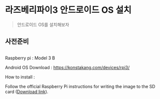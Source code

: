# 라즈베리파이3 안드로이드 OS 설치
> 안드로이드 OS를 설치해보자

## 사전준비

```sh

```
Raspberry pi : Model 3 B

Android OS Download : https://konstakang.com/devices/rpi3/

How to install :

Follow the official Raspberry Pi instructions for writing the image to the SD card ([Download link](https://www.raspberrypi.org/documentation/installation/installing-images/windows.md)).
